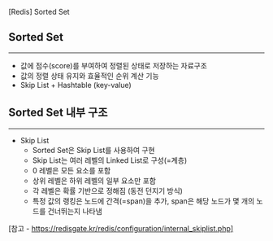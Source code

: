 [Redis] Sorted Set

## Sorted Set
<hr>

- 값에 점수(score)를 부여하여 정렬된 상태로 저장하는 자료구조
- 값의 정렬 상태 유지와 효율적인 순위 계산 기능
- Skip List + Hashtable (key-value)

## Sorted Set 내부 구조
<hr>

- Skip List
  - Sorted Set은 Skip List를 사용하여 구현
  - Skip List는 여러 레벨의 Linked List로 구성(=계층)
  - 0 레벨은 모든 요소를 포함
  - 상위 레벨은 하위 레벨의 일부 요소만 포함
  - 각 레벨은 확률 기반으로 정해짐 (동전 던지기 방식)
  - 특정 값의 랭킹은 노드에 간격(=span)을 추가, span은 해당 노드가 몇 개의 노드를 건너뛰는지 나타냄

[참고 - https://redisgate.kr/redis/configuration/internal_skiplist.php]



